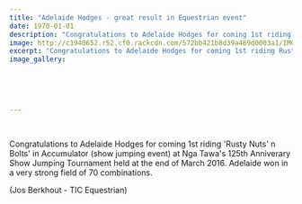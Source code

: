 ```yaml
---
title: "Adelaide Hodges - great result in Equestrian event"
date: 1970-01-01
description: "Congratulations to Adelaide Hodges for coming 1st riding Rusty Nuts' n Bolts in Accumulator (show jumping event) at Nga Tawa's 125th Anniverary Show Jumping Tournament at the end of March."
image: http://c1940652.r52.cf0.rackcdn.com/572bb421b8d39a469d0003a1/IMG_0093.jpg
excerpt: "Congratulations to Adelaide Hodges for coming 1st riding Rusty Nuts' n Bolts in Accumulator (show jumping event) at Nga Tawa's 125th Anniverary Show Jumping Tournament at the end of March."
image_gallery:
    
    
    
    
    
---
```


<p>&nbsp;</p>
<p>Congratulations to Adelaide Hodges for coming 1st riding 'Rusty Nuts' n Bolts' in Accumulator (show jumping event) at Nga Tawa's 125th Anniverary Show Jumping Tournament held at the end of March 2016. Adelaide won in a very strong field of 70 combinations.</p>
<p>(Jos Berkhout - TIC Equestrian)</p>
<p>&nbsp;</p>

